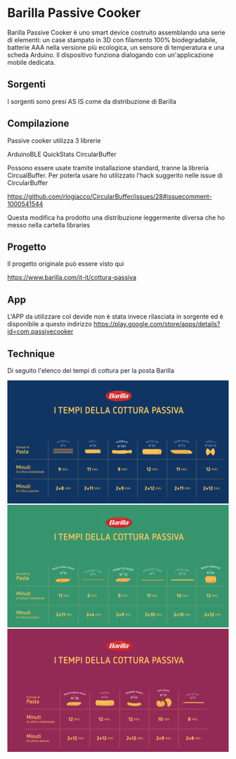 # Barilla Passive Cooker

Barilla Passive Cooker è uno smart device costruito assemblando una serie di elementi: un case stampato in 3D con filamento 100% biodegradabile, batterie AAA nella versione più ecologica, un sensore di temperatura e una scheda Arduino. Il dispositivo funziona dialogando con un'applicazione mobile dedicata.

## Sorgenti

I sorgenti sono presi AS IS come da distribuzione di Barilla

## Compilazione

Passive cooker utilizza 3 librerie

ArduinoBLE
QuickStats
CircularBuffer

Possono essere usate tramite installazione standard, tranne la libreria CircualBuffer.
Per poterla usare ho utilizzato l'hack suggerito nelle issue di CircularBuffer

https://github.com/rlogiacco/CircularBuffer/issues/28#issuecomment-1000541544

Questa modifica ha prodotto una distribuzione leggermente diversa che ho messo nella cartella libraries

## Progetto

Il progetto originale può essere visto qui

https://www.barilla.com/it-it/cottura-passiva

## App

L'APP da utilizzare col devide non è stata invece rilasciata in sorgente ed è disponibile a questo indirizzo https://play.google.com/store/apps/details?id=com.passivecooker

## Technique

Di seguito l'elenco dei tempi di cottura per la posta Barilla

![Tempi di cottura](./asset/pasta1.png)
![Tempi di cottura](./asset/pasta2.png)
![Tempi di cottura](./asset/pasta3.png)
